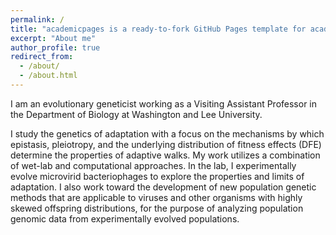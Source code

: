 ```yaml
---
permalink: /
title: "academicpages is a ready-to-fork GitHub Pages template for academic personal websites"
excerpt: "About me"
author_profile: true
redirect_from: 
  - /about/
  - /about.html
---
```


I am an evolutionary geneticist working as a Visiting Assistant Professor in the Department of Biology at Washington and Lee University.

I study the genetics of adaptation with a focus on the mechanisms by which epistasis, pleiotropy, and the underlying distribution of fitness effects (DFE) determine the properties of adaptive walks. My work utilizes a combination of wet-lab and computational approaches. In the lab, I experimentally evolve microvirid bacteriophages to explore the properties and limits of adaptation. I also work toward the development of new population genetic methods that are applicable to viruses and other organisms with highly skewed offspring distributions, for the purpose of analyzing population genomic data from experimentally evolved populations.



